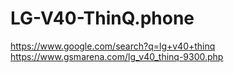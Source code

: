# LG-V40-ThinQ.phone
https://www.google.com/search?q=lg+v40+thinq https://www.gsmarena.com/lg_v40_thinq-9300.php
